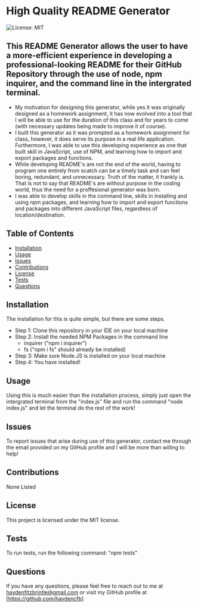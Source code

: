 
  # High Quality README Generator
  ![License: MIT](https://img.shields.io/badge/License-MIT-yellow.svg)

  ## This README Generator allows the user to have a more-efficient experience in developing a professional-looking README for their GitHub Repository through the use of node, npm inquirer, and the command line in the intergrated terminal.

  - My motivation for designing this generator, while yes it was originally designed as a homework assignment, it has now evolved into a tool that I will be able to use for the duration of this class and for years to come (with necessary updates being made to improve it of course).
  - I built this generator as it was prompted as a homework assignment for class, however, it does serve its purpose in a real life application. Furthermore, I was able to use this developing experience as one that built skill in JavaScript, use of NPM, and learning how to import and export packages and functions.
  - While developing README's are not the end of the world, having to program one entirely from scatch can be a timely task and can feel boring, redundant, and unnecessary. Truth of the matter, it frankly is. That is not to say that README's are without purpose in the coding world, thus the need for a proffesional generator was born.
  - I was able to develop skills in the command line, skills in installing and using npm packages, and learning how to import and export functions and packages into different JavaScript files, regardless of location/destination.

  ## Table of Contents
  - [Installation](#installation)
  - [Usage](#usage)
  - [Issues](#issues)
  - [Contributions](#contributions)   
  - [License](#license)
  - [Tests](#tests)
  - [Questions](#questions)
  
  ## Installation
  The installation for this is quite simple, but there are some steps.
  - Step 1: Clone this repository in your IDE on your local machine
  - Step 2: Install the needed NPM Packages in the command line
    - inquirer ("npm i inquirer")
    - fs ("npm i fs" should already be installed)
  - Step 3: Make sure Node.JS is installed on your local machine
  - Step 4: You have installed!

  ## Usage
  Using this is much easier than the installation process, simply just open the intergrated terminal from the "index.js" file and run the command "node index.js" and let the terminal do the rest of the work!

  ## Issues
  To report issues that arise during use of this generator, contact me through the email provided on my GitHub profile and I will be more than willing to help!

  ## Contributions
  None Listed

  ## License

  This project is licensed under the MIT license.

  ## Tests

  To run tests, run the following command: "npm tests"

  ## Questions

  If you have any questions, please feel free to reach out to me at haydenfitzbrintle@gmail.com or visit my GitHub profile at [https://github.com/haydencfb]
